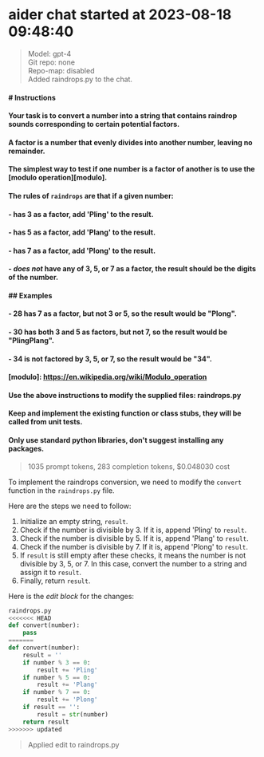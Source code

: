
# aider chat started at 2023-08-18 09:48:40

> Model: gpt-4  
> Git repo: none  
> Repo-map: disabled  
> Added raindrops.py to the chat.  

#### # Instructions  
####   
#### Your task is to convert a number into a string that contains raindrop sounds corresponding to certain potential factors.  
#### A factor is a number that evenly divides into another number, leaving no remainder.  
#### The simplest way to test if one number is a factor of another is to use the [modulo operation][modulo].  
####   
#### The rules of `raindrops` are that if a given number:  
####   
#### - has 3 as a factor, add 'Pling' to the result.  
#### - has 5 as a factor, add 'Plang' to the result.  
#### - has 7 as a factor, add 'Plong' to the result.  
#### - _does not_ have any of 3, 5, or 7 as a factor, the result should be the digits of the number.  
####   
#### ## Examples  
####   
#### - 28 has 7 as a factor, but not 3 or 5, so the result would be "Plong".  
#### - 30 has both 3 and 5 as factors, but not 7, so the result would be "PlingPlang".  
#### - 34 is not factored by 3, 5, or 7, so the result would be "34".  
####   
#### [modulo]: https://en.wikipedia.org/wiki/Modulo_operation  
####   
#### ####  
####   
#### Use the above instructions to modify the supplied files: raindrops.py  
#### Keep and implement the existing function or class stubs, they will be called from unit tests.  
#### Only use standard python libraries, don't suggest installing any packages.  
> 1035 prompt tokens, 283 completion tokens, $0.048030 cost  

To implement the raindrops conversion, we need to modify the `convert` function in the `raindrops.py` file. 

Here are the steps we need to follow:

1. Initialize an empty string, `result`.
2. Check if the number is divisible by 3. If it is, append 'Pling' to `result`.
3. Check if the number is divisible by 5. If it is, append 'Plang' to `result`.
4. Check if the number is divisible by 7. If it is, append 'Plong' to `result`.
5. If `result` is still empty after these checks, it means the number is not divisible by 3, 5, or 7. In this case, convert the number to a string and assign it to `result`.
6. Finally, return `result`.

Here is the *edit block* for the changes:

```python
raindrops.py
<<<<<<< HEAD
def convert(number):
    pass
=======
def convert(number):
    result = ''
    if number % 3 == 0:
        result += 'Pling'
    if number % 5 == 0:
        result += 'Plang'
    if number % 7 == 0:
        result += 'Plong'
    if result == '':
        result = str(number)
    return result
>>>>>>> updated
```

> Applied edit to raindrops.py  
